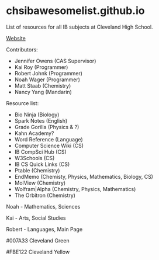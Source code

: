 # chsibawesomelist.github.io
List of resources for all IB subjects at Cleveland High School.

[Website](https://chsibawesomelist.github.io/)

Contributors:
* Jennifer Owens (CAS Supervisor)
* Kai Roy (Programmer)
* Robert Johnk (Programmer)
* Noah Wager (Programmer)
* Matt Staab (Chemistry)
* Nancy Yang (Mandarin)

Resource list:
* Bio Ninja (Biology)
* Spark Notes (English)
* Grade Gorilla (Physics & ?)
* Kahn Academy?
* Word Reference (Language)
* Computer Science Wiki (CS)
* IB CompSci Hub (CS)
* W3Schools (CS)
* IB CS Quick Links (CS)
* Ptable (Chemistry)
* EndMemo (Chemisty, Physics, Mathematics, Biology, CS)
* MolView (Chemistry)
* Wolfram|Alpha (Chemistry, Physics, Mathematics)
* The Orbitron (Chemistry)

Noah - Mathematics, Sciences

Kai - Arts, Social Studies

Robert - Languages, Main Page

#007A33 Cleveland Green

#FBE122 Cleveland Yellow
